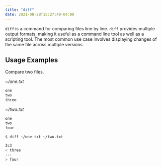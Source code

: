 ```yaml
---
title: "diff"
date: 2021-08-28T15:27:40-04:00
---
```


`diff` is a command for comparing files line by line. `diff` provides multiple
output formats, making it useful as a command line tool as well as a scripting
tool. The most common use case involves displaying changes of the same file
across multiple versions.

## Usage Examples

Compare two files.

_~/one.txt_

```txt
one
two
three
```

_~/two.txt_

```txt
one
two
four
```

```bash
$ diff ~/one.txt ~/two.txt

3c3
< three
---
> four
```

